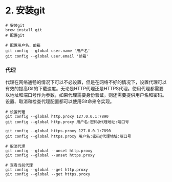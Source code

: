 


# 2. 安装git
```shell
# 安装git
brew install git
# 配置git

# 配置用户名，邮箱
git config --global user.name '用户名'
git config --global user.email '邮箱'
```



### 代理

代理在网络通畅的情况下可以不必设置，但是在网络不好的情况下，设置代理可以有效的提高Git的下载速度。无论是HTTP代理还是HTTPS代理。使用代理都需要以地址和端口号作为参数，如果代理需要身份验证，则还需要提供用户名和密码。设置、取消和检查代理配置都可以使用Git命来令实现。

```shell
# 设置代理
git config --global http.proxy 127.0.0.1:7890
git config --global http.proxy 用户名:密码@代理地址:端口号

git config --global https.proxy 127.0.0.1:7890
git config --global https.proxy 用户名:密码@代理地址:端口号

# 取消代理
git config --global --unset http.proxy
git config --global --unset https.proxy

# 查看当前代理
git config --global --get http.proxy
git config --global --get https.proxy

```


